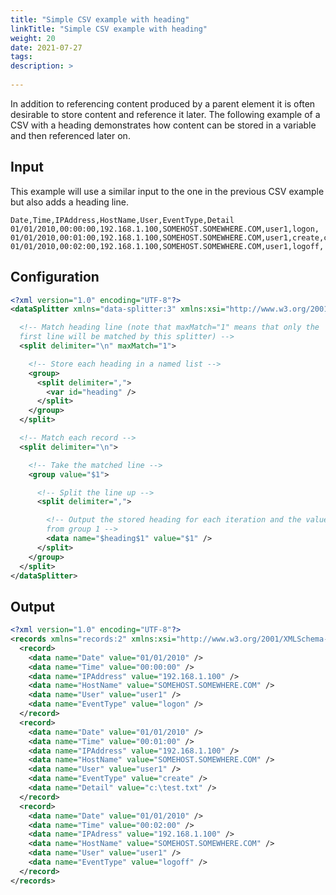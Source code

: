 ```yaml
---
title: "Simple CSV example with heading"
linkTitle: "Simple CSV example with heading"
weight: 20
date: 2021-07-27
tags: 
description: >
  
---
```


In addition to referencing content produced by a parent element it is often desirable to store content and reference it later. The following example of a CSV with a heading demonstrates how content can be stored in a variable and then referenced later on.

## <a name="sec_1_2_1"></a>Input

This example will use a similar input to the one in the previous CSV example but also adds a heading line.

```text
Date,Time,IPAddress,HostName,User,EventType,Detail
01/01/2010,00:00:00,192.168.1.100,SOMEHOST.SOMEWHERE.COM,user1,logon,
01/01/2010,00:01:00,192.168.1.100,SOMEHOST.SOMEWHERE.COM,user1,create,c:\test.txt
01/01/2010,00:02:00,192.168.1.100,SOMEHOST.SOMEWHERE.COM,user1,logoff,
```

## <a name="sec_1_2_2"></a>Configuration

```xml
<?xml version="1.0" encoding="UTF-8"?>
<dataSplitter xmlns="data-splitter:3" xmlns:xsi="http://www.w3.org/2001/XMLSchema-instance" xsi:schemaLocation="data-splitter:3 file://data-splitter-v3.0.xsd" version="3.0">

  <!-- Match heading line (note that maxMatch="1" means that only the
  first line will be matched by this splitter) -->
  <split delimiter="\n" maxMatch="1">

    <!-- Store each heading in a named list -->
    <group>
      <split delimiter=",">
        <var id="heading" />
      </split>
    </group>
  </split>

  <!-- Match each record -->
  <split delimiter="\n">

    <!-- Take the matched line -->
    <group value="$1">

      <!-- Split the line up -->
      <split delimiter=",">

        <!-- Output the stored heading for each iteration and the value
        from group 1 -->
        <data name="$heading$1" value="$1" />
      </split>
    </group>
  </split>
</dataSplitter>
```

## <a name="sec_1_2_3"></a>Output

```xml
<?xml version="1.0" encoding="UTF-8"?>
<records xmlns="records:2" xmlns:xsi="http://www.w3.org/2001/XMLSchema-instance" xsi:schemaLocation="records:2 file://records-v2.0.xsd" version="3.0">
  <record>
    <data name="Date" value="01/01/2010" />
    <data name="Time" value="00:00:00" />
    <data name="IPAddress" value="192.168.1.100" />
    <data name="HostName" value="SOMEHOST.SOMEWHERE.COM" />
    <data name="User" value="user1" />
    <data name="EventType" value="logon" />
  </record>
  <record>
    <data name="Date" value="01/01/2010" />
    <data name="Time" value="00:01:00" />
    <data name="IPAddress" value="192.168.1.100" />
    <data name="HostName" value="SOMEHOST.SOMEWHERE.COM" />
    <data name="User" value="user1" />
    <data name="EventType" value="create" />
    <data name="Detail" value="c:\test.txt" />
  </record>
  <record>
    <data name="Date" value="01/01/2010" />
    <data name="Time" value="00:02:00" />
    <data name="IPAdress" value="192.168.1.100" />
    <data name="HostName" value="SOMEHOST.SOMEWHERE.COM" />
    <data name="User" value="user1" />
    <data name="EventType" value="logoff" />
  </record>
</records>
```
